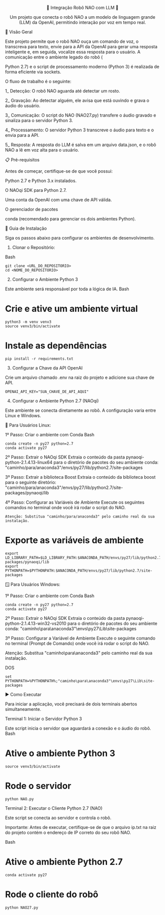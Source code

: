 <div align="center">

🤖 Integração Robô NAO com LLM 🧠

Um projeto que conecta o robô NAO a um modelo de linguagem grande (LLM) da OpenAI, permitindo interação por voz em tempo real.

</div>

📖 Visão Geral

Este projeto permite que o robô NAO ouça um comando de voz, o transcreva para texto, envie para a API da OpenAI para gerar uma resposta inteligente e, em seguida, vocalize essa resposta para o usuário. A comunicação entre o ambiente legado do robô (

Python 2.7) e o script de processamento moderno (Python 3) é realizada de forma eficiente via sockets.

O fluxo de trabalho é o seguinte:

1_ Detecção: O robô NAO aguarda até detectar um rosto.

2_ Gravação: Ao detectar alguém, ele avisa que está ouvindo e grava o áudio do usuário.

3_ Comunicação: O script do NAO (NAO27.py) transfere o áudio gravado e sinaliza para o servidor Python 3.

4_ Processamento: O servidor Python 3 transcreve o áudio para texto e o envia para a API.

5_ Resposta: A resposta do LLM é salva em um arquivo data.json, e o robô NAO a lê em voz alta para o usuário.

📋 Pré-requisitos

Antes de começar, certifique-se de que você possui:

Python 2.7 e Python 3.x instalados.

O NAOqi SDK para Python 2.7.

Uma conta da OpenAI com uma chave de API válida.

O gerenciador de pacotes 

conda (recomendado para gerenciar os dois ambientes Python).

🚀 Guia de Instalação

Siga os passos abaixo para configurar os ambientes de desenvolvimento.

1. Clonar o Repositório:

Bash

    git clone <URL_DO_REPOSITORIO>
    cd <NOME_DO_REPOSITORIO>

2. Configurar o Ambiente Python 3

Este ambiente será responsável por toda a lógica de IA.
Bash

# Crie e ative um ambiente virtual
    python3 -m venv venv3
    source venv3/bin/activate

# Instale as dependências
    pip install -r requirements.txt

3. Configurar a Chave da API OpenAI

Crie um arquivo chamado .env na raiz do projeto e adicione sua chave de API.

    OPENAI_API_KEY="SUA_CHAVE_DE_API_AQUI"

4. Configurar o Ambiente Python 2.7 (NAOqi)

Este ambiente se conecta diretamente ao robô. A configuração varia entre Linux e Windows.

🐧 Para Usuários Linux:

1º Passo: Criar o ambiente com Conda
Bash

    conda create -n py27 python=2.7
    conda activate py27

2º Passo: Extrair o NAOqi SDK
Extraia o conteúdo da pasta pynaoqi-python-2.1.4.13-linux64 para o diretório de pacotes do seu ambiente conda:
"caminho/para/anaconda3"/envs/py27/lib/python2.7/site-packages

3º Passo: Extrair a biblioteca Boost
Extraia o conteúdo da biblioteca boost para o seguinte diretório:
"caminho/para/anaconda3"/envs/py27/lib/python2.7/site-packages/pynaoqi/lib

4º Passo: Configurar as Variáveis de Ambiente
Execute os seguintes comandos no terminal onde você irá rodar o script do NAO.

    Atenção: Substitua "caminho/para/anaconda3" pelo caminho real da sua instalação.



# Exporte as variáveis de ambiente
    export LD_LIBRARY_PATH=$LD_LIBRARY_PATH:$ANACONDA_PATH/envs/py27/lib/python2.7/site-packages/pynaoqi/lib
    export PYTHONPATH=$PYTHONPATH:$ANACONDA_PATH/envs/py27/lib/python2.7/site-packages

🪟 Para Usuários Windows:

1º Passo: Criar o ambiente com Conda
Bash

    conda create -n py27 python=2.7
    conda activate py27

2º Passo: Extrair o NAOqi SDK
Extraia o conteúdo da pasta pynaoqi-python-2.1.4.13-win32-vs2010 para o diretório de pacotes do seu ambiente conda:
"caminho\para\anaconda3"\envs\py27\Lib\site-packages

3º Passo: Configurar a Variável de Ambiente
Execute o seguinte comando no terminal (Prompt de Comando) onde você irá rodar o script do NAO.

Atenção: Substitua "caminho\para\anaconda3" pelo caminho real da sua instalação.

DOS

    set PYTHONPATH=%PYTHONPATH%;"caminho\para\anaconda3"\envs\py27\Lib\site-packages

▶️ Como Executar

Para iniciar a aplicação, você precisará de dois terminais abertos simultaneamente.

Terminal 1: Iniciar o Servidor Python 3

Este script inicia o servidor que aguardará a conexão e o áudio do robô.
Bash

# Ative o ambiente Python 3
    source venv3/bin/activate

# Rode o servidor
    python NAO.py

Terminal 2: Executar o Cliente Python 2.7 (NAO)

Este script se conecta ao servidor e controla o robô.

Importante: Antes de executar, certifique-se de que o arquivo ip.txt na raiz do projeto contém o endereço de IP correto do seu robô NAO.

Bash

# Ative o ambiente Python 2.7
    conda activate py27

# Rode o cliente do robô
    python NAO27.py
